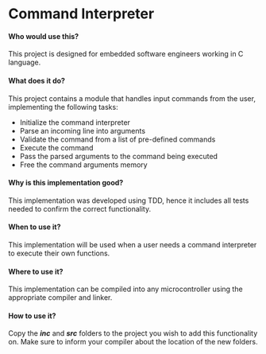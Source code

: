 # Command Interpreter

#### Who would use this?
This project is designed for embedded software engineers working in C language.

#### What does it do?
This project contains a module that handles input commands from the user, implementing the following tasks:

-	Initialize the command interpreter
-	Parse an incoming line into arguments
-	Validate the command from a list of pre-defined commands
-	Execute the command 
-	Pass the parsed arguments to the command being executed
-	Free the command arguments memory

#### Why is this implementation good?
This implementation was developed using TDD, hence it includes all tests needed to confirm the correct functionality.

#### When to use it?
This implementation will be used when a user needs a command interpreter to execute their own functions.

#### Where to use it?
This implementation can be compiled into any microcontroller using the appropriate compiler and linker.

#### How to use it?
Copy the _**inc**_ and _**src**_ folders to the project you wish to add this functionality on. Make sure to inform your compiler about the location of the new folders.
